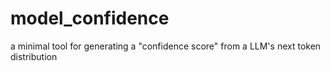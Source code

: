 # model_confidence
a minimal tool for generating a "confidence score" from a LLM's next token distribution
